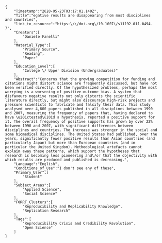 
    {
        "Timestamp":"2020-05-23T03:17:01.140Z",
        "Title":"egative results are disappearing from most disciplines and countries",
        "link_to_resource":"https:\/\/doi.org\/10.1007\/s11192-011-0494-7",
        "Creators":[
            "Daniele Fanelli"
        ],
        "Material_Type":[
            "Primary Source",
            "Reading",
            "Paper"
        ],
        "Education_Level":[
            "College \/ Upper Division (Undergraduates)"
        ],
        "Abstract":"Concerns that the growing competition for funding and citations might distort science are frequently discussed, but have not been verified directly. Of the hypothesized problems, perhaps the most worrying is a worsening of positive-outcome bias. A system that disfavours negative results not only distorts the scientific literature directly, but might also discourage high-risk projects and pressure scientists to fabricate and falsify their data. This study analysed over 4,600 papers published in all disciplines between 1990 and 2007, measuring the frequency of papers that, having declared to have \u201ctested\u201d a hypothesis, reported a positive support for it. The overall frequency of positive supports has grown by over 22% between 1990 and 2007, with significant differences between disciplines and countries. The increase was stronger in the social and some biomedical disciplines. The United States had published, over the years, significantly fewer positive results than Asian countries (and particularly Japan) but more than European countries (and in particular the United Kingdom). Methodological artefacts cannot explain away these patterns, which support the hypotheses that research is becoming less pioneering and\/or that the objectivity with which results are produced and published is decreasing.",
        "Language":"English",
        "Conditions_of_Use":"I don't see any of these",
        "Primary_User":[
            "Student"
        ],
        "Subject_Areas":[
            "Applied Science",
            "Social Science"
        ],
        "FORRT_Clusters":[
            "Reproducibility and Replicability Knowledge",
            "Replication Research"
        ],
        "Tags":[
            "Reproducibility Crisis and Credibility Revolution",
            "Open Science"
        ]
    }
